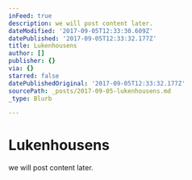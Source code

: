 ```yaml
---
inFeed: true
description: we will post content later.
dateModified: '2017-09-05T12:33:30.609Z'
datePublished: '2017-09-05T12:33:32.177Z'
title: Lukenhousens
author: []
publisher: {}
via: {}
starred: false
datePublishedOriginal: '2017-09-05T12:33:32.177Z'
sourcePath: _posts/2017-09-05-lukenhousens.md
_type: Blurb

---
```

# Lukenhousens

we will post content later.